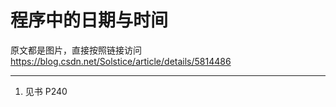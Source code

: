 # 程序中的日期与时间

原文都是图片，直接按照链接访问 https://blog.csdn.net/Solstice/article/details/5814486

---

1. 见书 P240